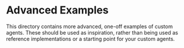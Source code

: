 # Advanced Examples

This directory contains more advanced, one-off examples of custom agents. These
should be used as inspiration, rather than being used as reference
implementations or a starting point for your custom agents.
